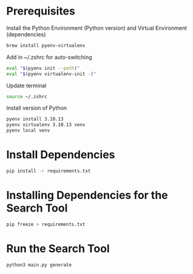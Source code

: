 # Prerequisites

Install the Python Environment (Python version) and Virtual Environment (dependencies)

```sh
brew install pyenv-virtualenv
```

Add in ~/.zshrc for auto-switching

```sh
eval "$(pyenv init --path)"
eval "$(pyenv virtualenv-init -)"
```

Update terminal

```sh
source ~/.zshrc
```

Install version of Python

```sh
pyenv install 3.10.13
pyenv virtualenv 3.10.13 venv
pyenv local venv

```

# Install Dependencies

```sh
pip install -r requirements.txt
```

# Installing Dependencies for the Search Tool

```sh
pip freeze > requirements.txt
```

# Run the Search Tool

```sh
python3 main.py generate
```
